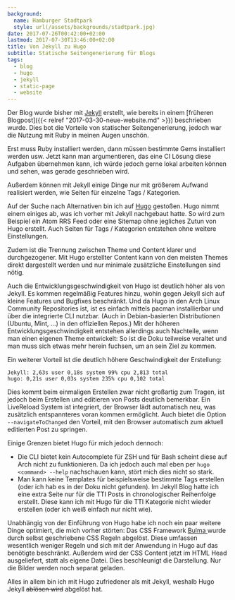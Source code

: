 ```yaml
---
background:
  name: Hamburger Stadtpark
  style: url(/assets/backgrounds/stadtpark.jpg)
date: 2017-07-26T00:42:00+02:00
lastmod: 2017-07-30T13:46:00+02:00
title: Von Jekyll zu Hugo
subtitle: Statische Seitengenerierung für Blogs
tags:
  - blog
  - hugo
  - jekyll
  - static-page
  - website
---
```

Der Blog wurde bisher mit [Jekyll](//jekyllrb.com) erstellt, wie bereits in einem [früheren Blogpost]({{< relref "2017-03-30-neue-website.md" >}}) beschrieben wurde.
Dies bot die Vorteile von statischer Seitengenerierung, jedoch war die Nutzung mit Ruby in meinen Augen unschön.

Erst muss Ruby installiert werden, dann müssen bestimmte Gems installiert werden usw.
Jetzt kann man argumentieren, das eine CI Lösung diese Aufgaben übernehmen kann, ich würde jedoch gerne lokal arbeiten können und sehen, was gerade geschrieben wird.

Außerdem können mit Jekyll einige Dinge nur mit größerem Aufwand realisiert werden, wie Seiten für einzelne Tags / Kategorien.

Auf der Suche nach Alternativen bin ich auf [Hugo](//gohugo.io) gestoßen.
Hugo nimmt einem einiges ab, was ich vorher mit Jekyll nachgebaut hatte.
So wird zum Beispiel ein Atom RRS Feed oder eine Sitemap ohne jegliches Zutun von Hugo erstellt.
Auch Seiten für Tags / Kategorien entstehen ohne weitere Einstellungen.

Zudem ist die Trennung zwischen Theme und Content klarer und durchgezogener.
Mit Hugo erstellter Content kann von den meisten Themes direkt dargestellt werden und nur minimale zusätzliche Einstellungen sind nötig.

Auch die Entwicklungsgeschwindigkeit von Hugo ist deutlich höher als von Jekyll.
Es kommen regelmäßig Features hinzu, wohin gegen Jekyll sich auf kleine Features und Bugfixes beschränkt.
Und da Hugo in den Arch Linux Community Repositories ist, ist es einfach mittels pacman installierbar und über die integrierte CLI nutzbar.
(Auch in Debian-basierten Distributionen (Ubuntu, Mint, …) in den offiziellen Repos.)
Mit der höheren Entwicklungsgeschwindigkeit entstehen allerdings auch Nachteile, wenn man einen eigenen Theme entwickelt:
So ist die Doku teilweise veraltet und man muss sich etwas mehr herein fuchsen, um an sein Ziel zu kommen.

Ein weiterer Vorteil ist die deutlich höhere Geschwindigkeit der Erstellung:
```
Jekyll: 2,63s user 0,18s system 99% cpu 2,813 total
hugo: 0,21s user 0,03s system 235% cpu 0,102 total
```
Dies kommt beim einmaligen Erstellen zwar nicht großartig zum Tragen, ist jedoch beim Erstellen und editieren von Posts deutlich bemerkbar.
Ein LiveReload System ist integriert, der Browser lädt automatisch neu, was zusätzlich entspannteres voran kommen ermöglicht.
Auch bietet die Option `--navigateToChanged` den Vorteil, mit den Browser automatisch zum aktuell editierten Post zu springen.

Einige Grenzen bietet Hugo für mich jedoch dennoch:
- Die CLI bietet kein Autocomplete für ZSH und für Bash scheint diese auf Arch nicht zu funktionieren.
  Da ich jedoch auch mal eben per `hugo <command> --help` nachschauen kann, stört mich dies nicht so stark.
- Man kann keine Templates für beispielsweise bestimmte Tags erstellen (oder ich hab es in der Doku nicht gefunden).
  Im Jekyll Blog hatte ich eine extra Seite nur für die TTI Posts in chronologischer Reihenfolge erstellt.
  Diese kann ich mit Hugo für die TTI Kategorie nicht wieder erstellen (oder ich weiß einfach nur nicht wie).

Unabhängig von der Einführung von Hugo habe ich noch ein paar weitere Dinge optimiert, die mich vorher störten:
Das CSS Framework [Bulma ](//bulma.io) wurde durch selbst geschriebene CSS Regeln abgelöst.
Diese umfassen wesentlich weniger Regeln und sich mit der Anwendung in Hugo auf das benötigte beschränkt.
Außerdem wird der CSS Content jetzt im HTML Head ausgeliefert, statt als eigene Datei.
Dies beschleunigt die Darstellung.
Nur die Bilder werden noch separat geladen.

Alles in allem bin ich mit Hugo zufriedener als mit Jekyll, weshalb Hugo Jekyll ~~ablösen wird~~ abgelöst hat.
